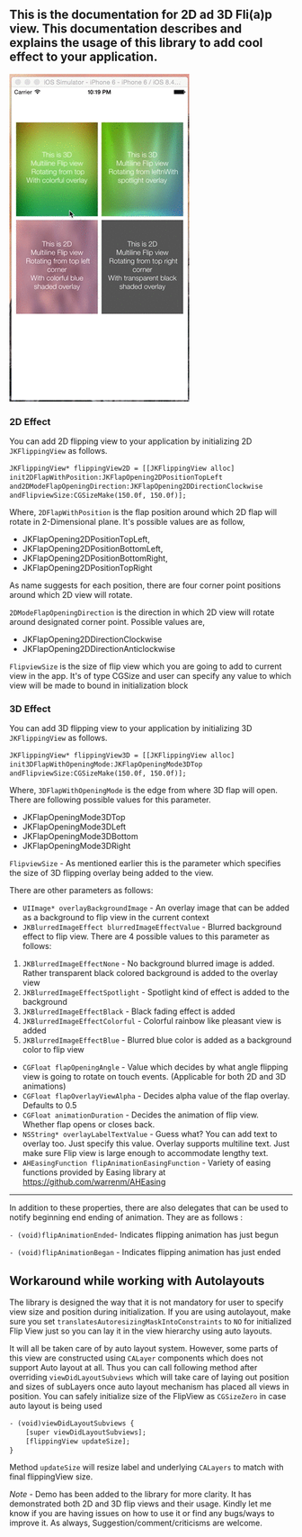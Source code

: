 ## This is the documentation for 2D ad 3D Fli(a)p view. This documentation describes and explains the usage of this library to add cool effect to your application.


![alt text][JKFlippingViewDemo]


### 2D Effect
You can add 2D flipping view to your application by initializing 2D `JKFlippingView` as follows.

```obj-c
JKFlippingView* flippingView2D = [[JKFlippingView alloc] init2DFlapWithPosition:JKFlapOpening2DPositionTopLeft and2DModeFlapOpeningDirection:JKFlapOpening2DDirectionClockwise andFlipviewSize:CGSizeMake(150.0f, 150.0f)];

```

Where,
`2DFlapWithPosition` is the flap position around which 2D flap will rotate in 2-Dimensional plane. It's possible values are as follow,
* JKFlapOpening2DPositionTopLeft,
* JKFlapOpening2DPositionBottomLeft,
* JKFlapOpening2DPositionBottomRight,
* JKFlapOpening2DPositionTopRight

As name suggests for each position, there are four corner point positions around which 2D view will rotate.

`2DModeFlapOpeningDirection` is the direction in which 2D view will rotate around designated corner point. Possible values are,
* JKFlapOpening2DDirectionClockwise
* JKFlapOpening2DDirectionAnticlockwise

`FlipviewSize` is the size of flip view which you are going to add to current view in the app. It's of type CGSize and user can specify any value to which view will be made to bound in initialization block

### 3D Effect
You can add 3D flipping view to your application by initializing 3D `JKFlippingView` as follows.
```obj-c
JKFlippingView* flippingView3D = [[JKFlippingView alloc] init3DFlapWithOpeningMode:JKFlapOpeningMode3DTop andFlipviewSize:CGSizeMake(150.0f, 150.0f)];
```
Where,
`3DFlapWithOpeningMode` is the edge from where 3D flap will open. There are following possible values for this parameter.
* JKFlapOpeningMode3DTop
* JKFlapOpeningMode3DLeft
* JKFlapOpeningMode3DBottom
* JKFlapOpeningMode3DRight

`FlipviewSize` - As mentioned earlier this is the parameter which specifies the size of 3D flipping overlay being added to the view.

There are other parameters as follows:

* `UIImage* overlayBackgroundImage` - An overlay image that can be added as a background to flip view in the current context
* `JKBlurredImageEffect blurredImageEffectValue` - Blurred background effect to flip view. There are 4 possible values to this parameter as follows:
1. `JKBlurredImageEffectNone` - No background blurred image is added. Rather transparent black colored background is added to the overlay view
2. `JKBlurredImageEffectSpotlight` - Spotlight kind of effect is added to the background
3. `JKBlurredImageEffectBlack` - Black fading effect is added
4. `JKBlurredImageEffectColorful` - Colorful rainbow like pleasant view is added
5. `JKBlurredImageEffectBlue` - Blurred blue color is added as a background color to flip view

* `CGFloat flapOpeningAngle` - Value which decides by what angle flipping view is going to rotate on touch events. (Applicable for both 2D and 3D animations)
* `CGFloat flapOverlayViewAlpha` - Decides alpha value of the flap overlay. Defaults to 0.5
* `CGFloat animationDuration` - Decides the animation of flip view. Whether flap opens or closes back.
* `NSString* overlayLabelTextValue` - Guess what? You can add text to overlay too. Just specify this value. Overlay supports multiline text. Just make sure Flip view is large enough to accommodate lengthy text.
* `AHEasingFunction flipAnimationEasingFunction`  - Variety of easing functions provided by Easing library at https://github.com/warrenm/AHEasing


---

In addition to these properties, there are also delegates that can be used to notify beginning end ending of animation. They are as follows :

`- (void)flipAnimationEnded`- 
Indicates flipping animation has just begun

`- (void)flipAnimationBegan` - 
Indicates flipping animation has just ended


## Workaround while working with Autolayouts
The library is designed the way that it is not mandatory for user to specify view size and position during initialization. If you are using autolayout, make sure you set `translatesAutoresizingMaskIntoConstraints` to `NO` for initialized Flip View just so you can lay it in the view hierarchy using auto layouts. 

It will all be taken care of by auto layout system. However, some parts of this view are constructed using `CALayer` components which does not support Auto layout at all. Thus you can call following method after overriding `viewDidLayoutSubviews` which will take care of laying out position and sizes of subLayers once auto layout mechanism has placed all views in position. You can safely initialize size of the FlipView as `CGSizeZero` in case auto layout is being used

``` 
- (void)viewDidLayoutSubviews {
	[super viewDidLayoutSubviews];
	[flippingView updateSize];
}
```
Method `updateSize` will resize label and underlying `CALayers` to match with final flippingView size.

*Note* - Demo has been added to the library for more clarity. It has demonstrated both 2D and 3D flip views and their usage. Kindly let me know if you are having issues on how to use it or find any bugs/ways to improve it. As always, Suggestion/comment/criticisms are welcome.

[JKFlippingViewDemo]: https://github.com/jayesh15111988/JKFlapView/blob/master/demo/FlipViewDemoVideo.gif "Flipping View in action"

